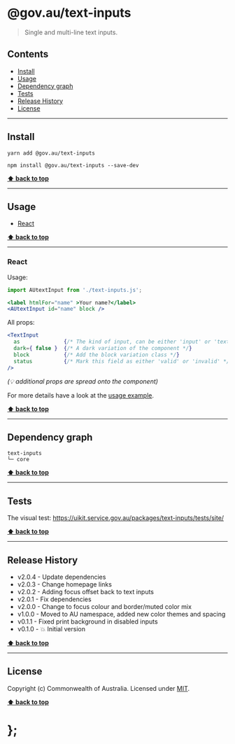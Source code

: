 @gov.au/text-inputs
============

> Single and multi-line text inputs.


## Contents

* [Install](#install)
* [Usage](#usage)
* [Dependency graph](#dependency-graph)
* [Tests](#tests)
* [Release History](#release-history)
* [License](#license)


----------------------------------------------------------------------------------------------------------------------------------------------------------------


## Install


```shell
yarn add @gov.au/text-inputs
```

```shell
npm install @gov.au/text-inputs --save-dev
```


**[⬆ back to top](#contents)**


----------------------------------------------------------------------------------------------------------------------------------------------------------------


## Usage


* [React](#react)


**[⬆ back to top](#contents)**


----------------------------------------------------------------------------------------------------------------------------------------------------------------


### React

Usage:

```jsx
import AUtextInput from './text-inputs.js';

<label htmlFor="name" >Your name?</label>
<AUtextInput id="name" block />
```

All props:

```jsx
<TextInput
  as              {/* The kind of input, can be either 'input' or 'textarea', default: 'input' */}
  dark={ false }  {/* A dark variation of the component */}
  block           {/* Add the block variation class */}
  status          {/* Mark this field as either 'valid' or 'invalid' */}
/>
```
_(💡 additional props are spread onto the component)_

For more details have a look at the [usage example](https://github.com/govau/uikit/tree/master/packages/control-input/tests/react/index.js).


**[⬆ back to top](#contents)**



----------------------------------------------------------------------------------------------------------------------------------------------------------------


## Dependency graph

```shell
text-inputs
└─ core
```


**[⬆ back to top](#contents)**


----------------------------------------------------------------------------------------------------------------------------------------------------------------


## Tests

The visual test: https://uikit.service.gov.au/packages/text-inputs/tests/site/


**[⬆ back to top](#contents)**


----------------------------------------------------------------------------------------------------------------------------------------------------------------


## Release History

* v2.0.4 - Update dependencies
* v2.0.3 - Change homepage links
* v2.0.2 - Adding focus offset back to text inputs
* v2.0.1 - Fix dependencies
* v2.0.0 - Change to focus colour and border/muted color mix
* v1.0.0 - Moved to AU namespace, added new color themes and spacing
* v0.1.1 - Fixed print background in disabled inputs
* v0.1.0 - 💥 Initial version


**[⬆ back to top](#contents)**


----------------------------------------------------------------------------------------------------------------------------------------------------------------


## License

Copyright (c) Commonwealth of Australia.
Licensed under [MIT](https://raw.githubusercontent.com/govau/uikit/packages/core/master/LICENSE).


**[⬆ back to top](#contents)**

# };
